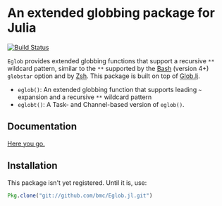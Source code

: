 # An extended globbing package for Julia

[![Build Status](https://travis-ci.org/bmc/Eglob.jl.svg?branch=master)](https://travis-ci.org/bmc/Eglob.jl)

`Eglob` provides extended globbing functions that support a recursive `**`
wildcard pattern, similar to the `**` supported by the
[Bash](https://www.gnu.org/software/bash/) (version 4+) `globstar` option
and by [Zsh](http://www.zsh.org/). This package is built on top of
[Glob.lj](https://github.com/vtjnash/Glob.jl).

* `eglob()`: An extended globbing function that supports leading `~` expansion
  and a recursive `**` wildcard pattern
* `eglobt()`: A Task- and Channel-based version of `eglob()`.

## Documentation

[Here you go.](http://software.clapper.org/Eglob.jl/)

## Installation

This package isn't yet registered. Until it is, use:

```julia
Pkg.clone("git://github.com/bmc/Eglob.jl.git")
```
